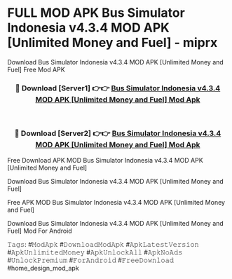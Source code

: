 # FULL MOD APK Bus Simulator Indonesia v4.3.4 MOD APK [Unlimited Money and Fuel] - miprx
Download Bus Simulator Indonesia v4.3.4 MOD APK [Unlimited Money and Fuel] Free Mod APK

<div align="center">
<h3>🔴 Download [Server1] 👉👉 <a href="https://apk-comot.site?title=Bus_Simulator_Indonesia_v4.3.4_MOD_APK_[Unlimited_Money_and_Fuel]">Bus Simulator Indonesia v4.3.4 MOD APK [Unlimited Money and Fuel] Mod Apk</a></h3><br>

<h3>🔴 Download [Server2] 👉👉 <a href="https://apk-comot.site?title=Bus_Simulator_Indonesia_v4.3.4_MOD_APK_[Unlimited_Money_and_Fuel]">Bus Simulator Indonesia v4.3.4 MOD APK [Unlimited Money and Fuel] Mod Apk</a></h3>
</div>


Free Download APK MOD Bus Simulator Indonesia v4.3.4 MOD APK [Unlimited Money and Fuel]

Download Bus Simulator Indonesia v4.3.4 MOD APK [Unlimited Money and Fuel] 

Free APK MOD Bus Simulator Indonesia v4.3.4 MOD APK [Unlimited Money and Fuel] 

Download Bus Simulator Indonesia v4.3.4 MOD APK [Unlimited Money and Fuel] Mod For Android

𝚃𝚊𝚐𝚜: #𝙼𝚘𝚍𝙰𝚙𝚔 #𝙳𝚘𝚠𝚗𝚕𝚘𝚊𝚍𝙼𝚘𝚍𝙰𝚙𝚔 #𝙰𝚙𝚔𝙻𝚊𝚝𝚎𝚜𝚝𝚅𝚎𝚛𝚜𝚒𝚘𝚗 #𝙰𝚙𝚔𝚄𝚗𝚕𝚒𝚖𝚒𝚝𝚎𝚍𝙼𝚘𝚗𝚎𝚢 #𝙰𝚙𝚔𝚄𝚗𝚕𝚘𝚌𝚔𝙰𝚕𝚕 #𝙰𝚙𝚔𝙽𝚘𝙰𝚍𝚜 #𝚄𝚗𝚕𝚘𝚌𝚔𝙿𝚛𝚎𝚖𝚒𝚞𝚖 #𝙵𝚘𝚛𝙰𝚗𝚍𝚛𝚘𝚒𝚍 #𝙵𝚛𝚎𝚎𝙳𝚘𝚠𝚗𝚕𝚘𝚊𝚍 #home_design_mod_apk